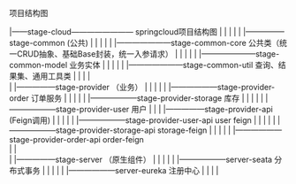 项目结构图

|——stage-cloud————————	springcloud项目结构图
|		|
|		|
|		|—————stage-common	(公共)
|		|			|
|		|			|———————stage-common-core	公共类（统一CRUD抽象、基础Base封装，统一入参请求）
|		|			|
|		|			|———————stage-common-model	业务实体
|		|			|
|		|			|———————stage-common-util	查询、结果集、通用工具类
|		|
|		|						
|		|—————stage-provider	（业务）
|		|			|
|		|			|——————stage-provider-order	订单服务
|		|			|
|		|			|——————stage-provider-storage	库存
|		|			|
|		|			|——————stage-provider-user		用户
|		|
|		|—————stage-provider-api (Feign调用)
|		|			|
|		|			|——————stage-provider-user-api		user feign
|		|			|
|		|			|——————stage-provider-storage-api	storage-feign
|		|			|
|		|			|——————stage-provider-order-api		order-feign			
|		|	
|		|—————stage-server	（原生组件）
|		|			|
|		|			|——————server-seata	分布式事务
|		|			|
|		|			|——————server-eureka	注册中心
|		|
|		|